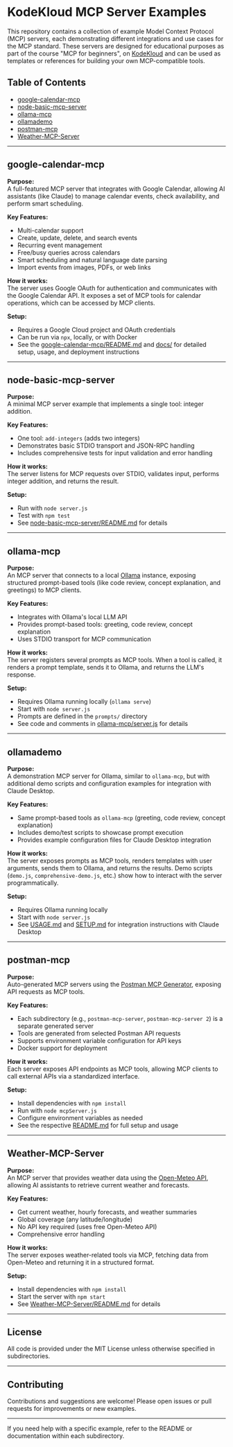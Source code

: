 # KodeKloud MCP Server Examples

This repository contains a collection of example Model Context Protocol (MCP) servers, each demonstrating different integrations and use cases for the MCP standard. These servers are designed for educational purposes as part of the course "MCP for beginners", on [KodeKloud](https://www.kodekloud.com) and can be used as templates or references for building your own MCP-compatible tools.

## Table of Contents

- [google-calendar-mcp](#google-calendar-mcp)
- [node-basic-mcp-server](#node-basic-mcp-server)
- [ollama-mcp](#ollama-mcp)
- [ollamademo](#ollamademo)
- [postman-mcp](#postman-mcp)
- [Weather-MCP-Server](#weather-mcp-server)

---

## google-calendar-mcp

**Purpose:**  
A full-featured MCP server that integrates with Google Calendar, allowing AI assistants (like Claude) to manage calendar events, check availability, and perform smart scheduling.

**Key Features:**
- Multi-calendar support
- Create, update, delete, and search events
- Recurring event management
- Free/busy queries across calendars
- Smart scheduling and natural language date parsing
- Import events from images, PDFs, or web links

**How it works:**  
The server uses Google OAuth for authentication and communicates with the Google Calendar API. It exposes a set of MCP tools for calendar operations, which can be accessed by MCP clients.

**Setup:**  
- Requires a Google Cloud project and OAuth credentials
- Can be run via `npx`, locally, or with Docker
- See the [google-calendar-mcp/README.md](google-calendar-mcp/README.md) and [docs/](google-calendar-mcp/docs/) for detailed setup, usage, and deployment instructions

---

## node-basic-mcp-server

**Purpose:**  
A minimal MCP server example that implements a single tool: integer addition.

**Key Features:**
- One tool: `add-integers` (adds two integers)
- Demonstrates basic STDIO transport and JSON-RPC handling
- Includes comprehensive tests for input validation and error handling

**How it works:**  
The server listens for MCP requests over STDIO, validates input, performs integer addition, and returns the result.

**Setup:**  
- Run with `node server.js`
- Test with `npm test`
- See [node-basic-mcp-server/README.md](node-basic-mcp-server/README.md) for details

---

## ollama-mcp

**Purpose:**  
An MCP server that connects to a local [Ollama](https://ollama.com/) instance, exposing structured prompt-based tools (like code review, concept explanation, and greetings) to MCP clients.

**Key Features:**
- Integrates with Ollama's local LLM API
- Provides prompt-based tools: greeting, code review, concept explanation
- Uses STDIO transport for MCP communication

**How it works:**  
The server registers several prompts as MCP tools. When a tool is called, it renders a prompt template, sends it to Ollama, and returns the LLM's response.

**Setup:**  
- Requires Ollama running locally (`ollama serve`)
- Start with `node server.js`
- Prompts are defined in the `prompts/` directory
- See code and comments in [ollama-mcp/server.js](ollama-mcp/server.js) for details

---

## ollamademo

**Purpose:**  
A demonstration MCP server for Ollama, similar to `ollama-mcp`, but with additional demo scripts and configuration examples for integration with Claude Desktop.

**Key Features:**
- Same prompt-based tools as `ollama-mcp` (greeting, code review, concept explanation)
- Includes demo/test scripts to showcase prompt execution
- Provides example configuration files for Claude Desktop integration

**How it works:**  
The server exposes prompts as MCP tools, renders templates with user arguments, sends them to Ollama, and returns the results. Demo scripts (`demo.js`, `comprehensive-demo.js`, etc.) show how to interact with the server programmatically.

**Setup:**  
- Requires Ollama running locally
- Start with `node server.js`
- See [USAGE.md](ollamademo/USAGE.md) and [SETUP.md](ollamademo/SETUP.md) for integration instructions with Claude Desktop

---

## postman-mcp

**Purpose:**  
Auto-generated MCP servers using the [Postman MCP Generator](https://postman.com/explore/mcp-generator), exposing API requests as MCP tools.

**Key Features:**
- Each subdirectory (e.g., `postman-mcp-server`, `postman-mcp-server 2`) is a separate generated server
- Tools are generated from selected Postman API requests
- Supports environment variable configuration for API keys
- Docker support for deployment

**How it works:**  
Each server exposes API endpoints as MCP tools, allowing MCP clients to call external APIs via a standardized interface.

**Setup:**  
- Install dependencies with `npm install`
- Run with `node mcpServer.js`
- Configure environment variables as needed
- See the respective [README.md](postman-mcp/postman-mcp-server/README.md) for full setup and usage

---

## Weather-MCP-Server

**Purpose:**  
An MCP server that provides weather data using the [Open-Meteo API](https://open-meteo.com/), allowing AI assistants to retrieve current weather and forecasts.

**Key Features:**
- Get current weather, hourly forecasts, and weather summaries
- Global coverage (any latitude/longitude)
- No API key required (uses free Open-Meteo API)
- Comprehensive error handling

**How it works:**  
The server exposes weather-related tools via MCP, fetching data from Open-Meteo and returning it in a structured format.

**Setup:**  
- Install dependencies with `npm install`
- Start the server with `npm start`
- See [Weather-MCP-Server/README.md](Weather-MCP-Server/README.md) for details

---

## License

All code is provided under the MIT License unless otherwise specified in subdirectories.

---

## Contributing

Contributions and suggestions are welcome! Please open issues or pull requests for improvements or new examples.

---

If you need help with a specific example, refer to the README or documentation within each subdirectory.
